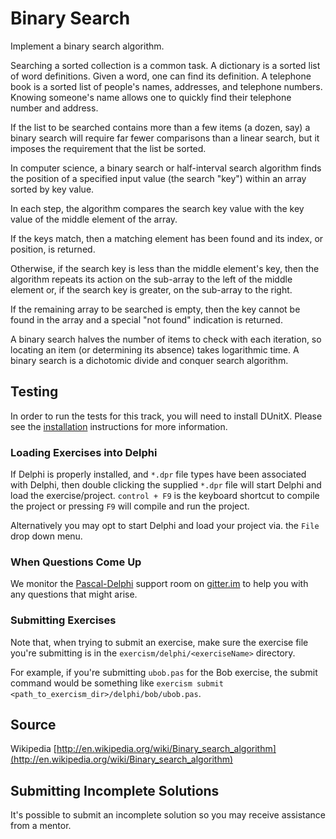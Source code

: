 # Binary Search

Implement a binary search algorithm.

Searching a sorted collection is a common task. A dictionary is a sorted
list of word definitions. Given a word, one can find its definition. A
telephone book is a sorted list of people's names, addresses, and
telephone numbers. Knowing someone's name allows one to quickly find
their telephone number and address.

If the list to be searched contains more than a few items (a dozen, say)
a binary search will require far fewer comparisons than a linear search,
but it imposes the requirement that the list be sorted.

In computer science, a binary search or half-interval search algorithm
finds the position of a specified input value (the search "key") within
an array sorted by key value.

In each step, the algorithm compares the search key value with the key
value of the middle element of the array.

If the keys match, then a matching element has been found and its index,
or position, is returned.

Otherwise, if the search key is less than the middle element's key, then
the algorithm repeats its action on the sub-array to the left of the
middle element or, if the search key is greater, on the sub-array to the
right.

If the remaining array to be searched is empty, then the key cannot be
found in the array and a special "not found" indication is returned.

A binary search halves the number of items to check with each iteration,
so locating an item (or determining its absence) takes logarithmic time.
A binary search is a dichotomic divide and conquer search algorithm.

## Testing

In order to run the tests for this track, you will need to install
DUnitX. Please see the [installation](http://www.exercism.io/languages/delphi/installation) instructions for more information.

### Loading Exercises into Delphi

If Delphi is properly installed, and `*.dpr` file types have been associated with Delphi, then double clicking the supplied `*.dpr` file will start Delphi and load the exercise/project.  `control + F9` is the keyboard shortcut to compile the project or pressing `F9` will compile and run the project.

Alternatively you may opt to start Delphi and load your project via. the `File` drop down menu.

### When Questions Come Up
We monitor the [Pascal-Delphi](https://gitter.im/exercism/Pascal-Delphi) support room on [gitter.im](https://gitter.im) to help you with any questions that might arise.

### Submitting Exercises

Note that, when trying to submit an exercise, make sure the exercise file you're submitting is in the `exercism/delphi/<exerciseName>` directory.

For example, if you're submitting `ubob.pas` for the Bob exercise, the submit command would be something like `exercism submit <path_to_exercism_dir>/delphi/bob/ubob.pas`.

## Source

Wikipedia [http://en.wikipedia.org/wiki/Binary_search_algorithm](http://en.wikipedia.org/wiki/Binary_search_algorithm)

## Submitting Incomplete Solutions
It's possible to submit an incomplete solution so you may receive assistance from a mentor.
